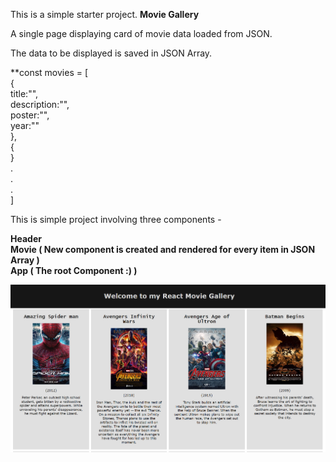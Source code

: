 This is a simple starter project.
**Movie Gallery**


A single page displaying card of movie data loaded from JSON. 

The data to be displayed is saved in JSON Array.  

**const movies = [  
  {  
      title:"",  
      description:"",  
      poster:"",  
      year:""  
  },  
  {  
  }  
  .  
  .  
  .  
]  

This is simple project involving three components -  

**Header**  
**Movie ( New component is created and rendered for every item in JSON Array )**  
**App ( The root Component :) )**  


![Movie Gallery in Action](https://github.com/karthiksagarmv/movie-gallery/blob/master/Screenshots/image1.PNG)
